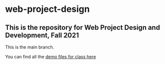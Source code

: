 # web-project-design

## This is the repository for Web Project Design and Development, Fall 2021

This is the main branch.

You can find all the [demo files for class here](https://github.com/maximusrex/web-project-design/tree/gh-pages/demos)

